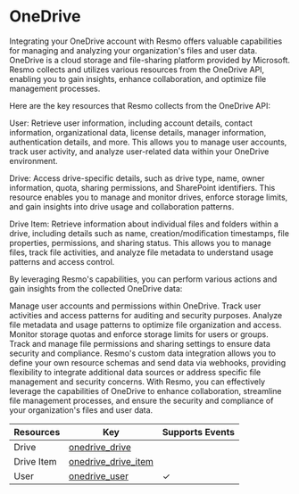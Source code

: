 OneDrive
========
Integrating your OneDrive account with Resmo offers valuable capabilities for managing and analyzing your organization's files and user data. OneDrive is a cloud storage and file-sharing platform provided by Microsoft. Resmo collects and utilizes various resources from the OneDrive API, enabling you to gain insights, enhance collaboration, and optimize file management processes.

Here are the key resources that Resmo collects from the OneDrive API:

User: Retrieve user information, including account details, contact information, organizational data, license details, manager information, authentication details, and more. This allows you to manage user accounts, track user activity, and analyze user-related data within your OneDrive environment.

Drive: Access drive-specific details, such as drive type, name, owner information, quota, sharing permissions, and SharePoint identifiers. This resource enables you to manage and monitor drives, enforce storage limits, and gain insights into drive usage and collaboration patterns.

Drive Item: Retrieve information about individual files and folders within a drive, including details such as name, creation/modification timestamps, file properties, permissions, and sharing status. This allows you to manage files, track file activities, and analyze file metadata to understand usage patterns and access control.

By leveraging Resmo's capabilities, you can perform various actions and gain insights from the collected OneDrive data:

Manage user accounts and permissions within OneDrive.
Track user activities and access patterns for auditing and security purposes.
Analyze file metadata and usage patterns to optimize file organization and access.
Monitor storage quotas and enforce storage limits for users or groups.
Track and manage file permissions and sharing settings to ensure data security and compliance.
Resmo's custom data integration allows you to define your own resource schemas and send data via webhooks, providing flexibility to integrate additional data sources or address specific file management and security concerns. With Resmo, you can effectively leverage the capabilities of OneDrive to enhance collaboration, streamline file management processes, and ensure the security and compliance of your organization's files and user data.

| **Resources** | **Key**                                           | **Supports Events** |
| ------------- | ------------------------------------------------- | ------------------- |
| Drive         | [onedrive\_drive](onedrive\_drive.md)             |                     |
| Drive Item    | [onedrive\_drive\_item](onedrive\_drive\_item.md) |                     |
| User          | [onedrive\_user](onedrive\_user.md)               | &check;             |
